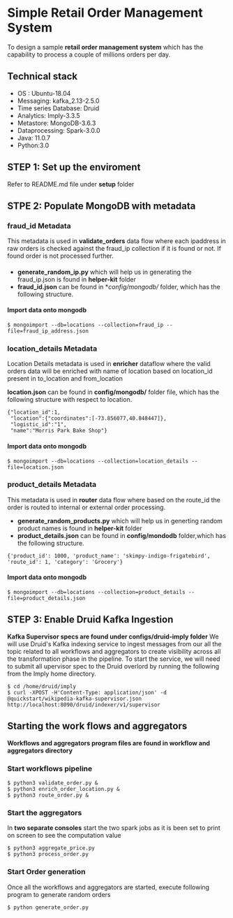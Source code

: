 # Simple Retail Order Management System
To design a sample **retail order management system** which has the capability to process a couple of millions orders per day.

## Technical stack 
* OS : Ubuntu-18.04
* Messaging: kafka_2.13-2.5.0
* Time series Database: Druid
* Analytics: Imply-3.3.5
* Metastore: MongoDB-3.6.3
* Dataprocessing: Spark-3.0.0
* Java: 11.0.7
* Python:3.0

## STEP 1: Set up the enviroment 
Refer to README.md file under **setup** folder

## STPE 2: Populate MongoDB with metadata
### fraud_id Metadata
This metadata is used in **validate_orders** data flow where each ipaddress in raw orders is checked against the fraud_ip collection if it is found or not. If found order is not processed further.

####
* **generate_random_ip.py** which will help us in generating the fraud_ip.json is found in **helper-kit** folder
* **fraud_id.json** can be found in **config/mongodb/* folder, which has the following structure.
#### Import data onto mongodb
```
$ mongoimport --db=locations --collection=fraud_ip --file=fraud_ip_address.json
```

### location_details Metadata
Location Details metadata is used in **enricher** dataflow where the valid orders data will be enriched with name of location based on location_id present in to_location and from_location

**location.json** can be found in **config/mongodb/** folder file, which has the following structure with respect to location.
```
{"location_id":1,
 "location":{"coordinates":[-73.856077,40.848447]},
 "logistic_id":"1",
 "name":"Morris Park Bake Shop"}
```
#### Import data onto mongodb
```
$ mongoimport --db=locations --collection=location_details --file=location.json
```

### product_details Metadata
This metadata is used in **router** data flow where based on the route_id the order is routed to internal or external order processing.
* **generate_random_products.py** which will help us in generting random product names is found in **helper-kit** folder
* **product_details.json** can be found in **config/mondodb** folder,which has the following structure.

```
{'product_id': 1000, 'product_name': 'skimpy-indigo-frigatebird', 'route_id': 1, 'category': 'Grocery'}
```
#### Import data onto mongodb
```
$ mongoimport --db=locations --collection=product_details --file=product_details.json
```
## STEP 3: Enable Druid Kafka Ingestion
**Kafka Supervisor specs are found under configs/druid-imply folder**
We will use Druid's Kafka indexing service to ingest messages from our all the topic related to all workflows and aggregators to create visibility across all the transformation phase in the pipeline. To start the service, we will need to submit all upervisor spec to the Druid overlord by running the following from the Imply home directory.
```
$ cd /home/druid/imply
$ curl -XPOST -H'Content-Type: application/json' -d @quickstart/wikipedia-kafka-supervisor.json http://localhost:8090/druid/indexer/v1/supervisor
```

## Starting the work flows  and aggregators
**Workflows and aggregators program files are found in workflow and aggregators directory**

### Start workflows pipeline
```
$ python3 validate_order.py &
$ python3 enrich_order_location.py &
$ python3 route_order.py &
```
### Start the aggregators
In **two separate consoles** start the two spark jobs as it is been set to print on screen to see the computation value
```
$ python3 aggregate_price.py
$ python3 process_order.py
```
### Start Order generation
Once all the workflows and aggregators are started, execute following program to generate random orders
```
$ python generate_order.py
```


